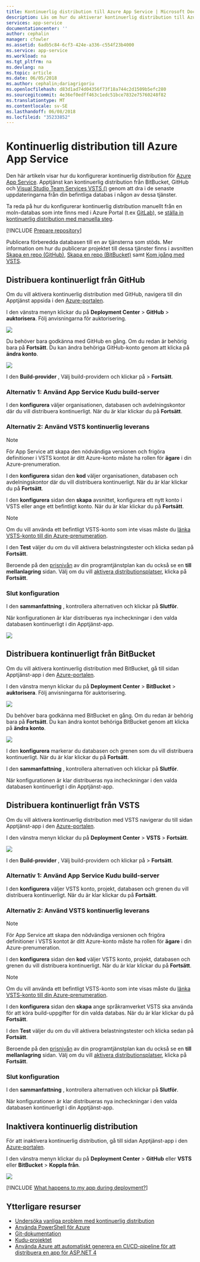 ```yaml
---
title: Kontinuerlig distribution till Azure App Service | Microsoft Docs
description: Läs om hur du aktiverar kontinuerlig distribution till Azure App Service.
services: app-service
documentationcenter: ''
author: cephalin
manager: cfowler
ms.assetid: 6adb5c84-6cf3-424e-a336-c554f23b4000
ms.service: app-service
ms.workload: na
ms.tgt_pltfrm: na
ms.devlang: na
ms.topic: article
ms.date: 06/05/2018
ms.author: cephalin;dariagrigoriu
ms.openlocfilehash: d83d1ad74d04356f73f18a744c2d1509b5efc280
ms.sourcegitcommit: 4e36ef0edff463c1edc51bce7832e75760248f82
ms.translationtype: MT
ms.contentlocale: sv-SE
ms.lasthandoff: 06/08/2018
ms.locfileid: "35233852"
---
```

# <a name="continuous-deployment-to-azure-app-service"></a>Kontinuerlig distribution till Azure App Service
Den här artikeln visar hur du konfigurerar kontinuerlig distribution för [Azure App Service](app-service-web-overview.md). Apptjänst kan kontinuerlig distribution från BitBucket, GitHub och [Visual Studio Team Services VSTS ()](https://www.visualstudio.com/team-services/) genom att dra i de senaste uppdateringarna från din befintliga databas i någon av dessa tjänster.

Ta reda på hur du konfigurerar kontinuerlig distribution manuellt från en moln-databas som inte finns med i Azure Portal (t.ex [GitLab](https://gitlab.com/)), se [ställa in kontinuerlig distribution med manuella steg](https://github.com/projectkudu/kudu/wiki/Continuous-deployment#setting-up-continuous-deployment-using-manual-steps).

[!INCLUDE [Prepare repository](../../includes/app-service-deploy-prepare-repo.md)]

Publicera förberedda databasen till en av tjänsterna som stöds. Mer information om hur du publicerar projektet till dessa tjänster finns i avsnitten [Skapa en repo (GitHub)], [Skapa en repo (BitBucket)] samt [Kom igång med VSTS].

## <a name="deploy-continuously-from-github"></a>Distribuera kontinuerligt från GitHub

Om du vill aktivera kontinuerlig distribution med GitHub, navigera till din Apptjänst appsida i den [Azure-portalen](https://portal.azure.com).

I den vänstra menyn klickar du på **Deployment Center** > **GitHub** > **auktorisera**. Följ anvisningarna för auktorisering. 

![](media/app-service-continuous-deployment/github-choose-source.png)

Du behöver bara godkänna med GitHub en gång. Om du redan är behörig bara på **Fortsätt**. Du kan ändra behöriga GitHub-konto genom att klicka på **ändra konto**.

![](media/app-service-continuous-deployment/github-continue.png)

I den **Build-provider** , Välj build-providern och klickar på > **Fortsätt**.

### <a name="option-1-use-app-service-kudu-build-server"></a>Alternativ 1: Använd App Service Kudu build-server

I den **konfigurera** väljer organisationen, databasen och avdelningskontor där du vill distribuera kontinuerligt. När du är klar klickar du på **Fortsätt**.

### <a name="option-2-use-vsts-continuous-delivery"></a>Alternativ 2: Använd VSTS kontinuerlig leverans

> [!NOTE]
> För App Service att skapa den nödvändiga versionen och frigöra definitioner i VSTS kontot är ditt Azure-konto måste ha rollen för **ägare** i din Azure-prenumeration.
>

I den **konfigurera** sidan den **kod** väljer organisationen, databasen och avdelningskontor där du vill distribuera kontinuerligt. När du är klar klickar du på **Fortsätt**.

I den **konfigurera** sidan den **skapa** avsnittet, konfigurera ett nytt konto i VSTS eller ange ett befintligt konto. När du är klar klickar du på **Fortsätt**.

> [!NOTE]
> Om du vill använda ett befintligt VSTS-konto som inte visas måste du [länka VSTS-konto till din Azure-prenumeration](https://github.com/projectkudu/kudu/wiki/Setting-up-a-VSTS-account-so-it-can-deploy-to-a-Web-App).

I den **Test** väljer du om du vill aktivera belastningstester och klicka sedan på **Fortsätt**.

Beroende på den [prisnivån](/pricing/details/app-service/plans/) av din programtjänstplan kan du också se en **till mellanlagring** sidan. Välj om du vill [aktivera distributionsplatser](web-sites-staged-publishing.md), klicka på **Fortsätt**.

### <a name="finish-configuration"></a>Slut konfiguration

I den **sammanfattning** , kontrollera alternativen och klickar på **Slutför**.

När konfigurationen är klar distribueras nya incheckningar i den valda databasen kontinuerligt i din Apptjänst-app.

![](media/app-service-continuous-deployment/github-finished.png)

## <a name="deploy-continuously-from-bitbucket"></a>Distribuera kontinuerligt från BitBucket

Om du vill aktivera kontinuerlig distribution med BitBucket, gå till sidan Apptjänst-app i den [Azure-portalen](https://portal.azure.com).

I den vänstra menyn klickar du på **Deployment Center** > **BitBucket** > **auktorisera**. Följ anvisningarna för auktorisering. 

![](media/app-service-continuous-deployment/bitbucket-choose-source.png)

Du behöver bara godkänna med BitBucket en gång. Om du redan är behörig bara på **Fortsätt**. Du kan ändra kontot behöriga BitBucket genom att klicka på **ändra konto**.

![](media/app-service-continuous-deployment/bitbucket-continue.png)

I den **konfigurera** markerar du databasen och grenen som du vill distribuera kontinuerligt. När du är klar klickar du på **Fortsätt**.

I den **sammanfattning** , kontrollera alternativen och klickar på **Slutför**.

När konfigurationen är klar distribueras nya incheckningar i den valda databasen kontinuerligt i din Apptjänst-app.

## <a name="deploy-continuously-from-vsts"></a>Distribuera kontinuerligt från VSTS

Om du vill aktivera kontinuerlig distribution med VSTS navigerar du till sidan Apptjänst-app i den [Azure-portalen](https://portal.azure.com).

I den vänstra menyn klickar du på **Deployment Center** > **VSTS** > **Fortsätt**. 

![](media/app-service-continuous-deployment/vsts-choose-source.png)

I den **Build-provider** , Välj build-providern och klickar på > **Fortsätt**.

### <a name="option-1-use-app-service-kudu-build-server"></a>Alternativ 1: Använd App Service Kudu build-server

I den **konfigurera** väljer VSTS konto, projekt, databasen och grenen du vill distribuera kontinuerligt. När du är klar klickar du på **Fortsätt**.

### <a name="option-2-use-vsts-continuous-delivery"></a>Alternativ 2: Använd VSTS kontinuerlig leverans

> [!NOTE]
> För App Service att skapa den nödvändiga versionen och frigöra definitioner i VSTS kontot är ditt Azure-konto måste ha rollen för **ägare** i din Azure-prenumeration.
>

I den **konfigurera** sidan den **kod** väljer VSTS konto, projekt, databasen och grenen du vill distribuera kontinuerligt. När du är klar klickar du på **Fortsätt**.

> [!NOTE]
> Om du vill använda ett befintligt VSTS-konto som inte visas måste du [länka VSTS-konto till din Azure-prenumeration](https://github.com/projectkudu/kudu/wiki/Setting-up-a-VSTS-account-so-it-can-deploy-to-a-Web-App).

I den **konfigurera** sidan den **skapa** ange språkramverket VSTS ska använda för att köra build-uppgifter för din valda databas. När du är klar klickar du på **Fortsätt**.

I den **Test** väljer du om du vill aktivera belastningstester och klicka sedan på **Fortsätt**.

Beroende på den [prisnivån](/pricing/details/app-service/plans/) av din programtjänstplan kan du också se en **till mellanlagring** sidan. Välj om du vill [aktivera distributionsplatser](web-sites-staged-publishing.md), klicka på **Fortsätt**. 

### <a name="finish-configuration"></a>Slut konfiguration

I den **sammanfattning** , kontrollera alternativen och klickar på **Slutför**.

När konfigurationen är klar distribueras nya incheckningar i den valda databasen kontinuerligt i din Apptjänst-app.

## <a name="disable-continuous-deployment"></a>Inaktivera kontinuerlig distribution

För att inaktivera kontinuerlig distribution, gå till sidan Apptjänst-app i den [Azure-portalen](https://portal.azure.com).

I den vänstra menyn klickar du på **Deployment Center** > **GitHub** eller **VSTS** eller **BitBucket**  >  **Koppla från**.

![](media/app-service-continuous-deployment/disable.png)

[!INCLUDE [What happens to my app during deployment?](../../includes/app-service-deploy-atomicity.md)]

## <a name="additional-resources"></a>Ytterligare resurser

* [Undersöka vanliga problem med kontinuerlig distribution](https://github.com/projectkudu/kudu/wiki/Investigating-continuous-deployment)
* [Använda PowerShell för Azure]
* [Git-dokumentation]
* [Kudu-projektet](https://github.com/projectkudu/kudu/wiki)
* [Använda Azure att automatiskt generera en CI/CD-pipeline för att distribuera en app för ASP.NET 4](https://www.visualstudio.com/docs/build/get-started/aspnet-4-ci-cd-azure-automatic)

[Azure portal]: https://portal.azure.com
[VSTS Portal]: https://www.visualstudio.com/en-us/products/visual-studio-team-services-vs.aspx
[Installing Git]: http://git-scm.com/book/en/Getting-Started-Installing-Git
[Använda PowerShell för Azure]: /powershell/azureps-cmdlets-docs
[Git-dokumentation]: http://git-scm.com/documentation

[Skapa en repo (GitHub)]: https://help.github.com/articles/create-a-repo
[Skapa en repo (BitBucket)]: https://confluence.atlassian.com/display/BITBUCKET/Create+an+Account+and+a+Git+Repo
[Kom igång med VSTS]: https://www.visualstudio.com/docs/vsts-tfs-overview

